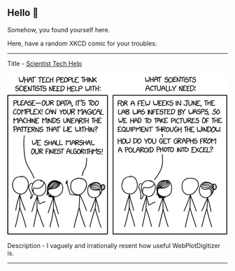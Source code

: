 ## Hello 👀

Somehow, you found yourself here.

Here, have a random XKCD comic for your troubles:

-----------------------------------

Title - [Scientist Tech Help](https://xkcd.com/2341)

![Scientist Tech Help](./random_comic.png)

Description - I vaguely and irrationally resent how useful WebPlotDigitizer is.

-----------------------------------